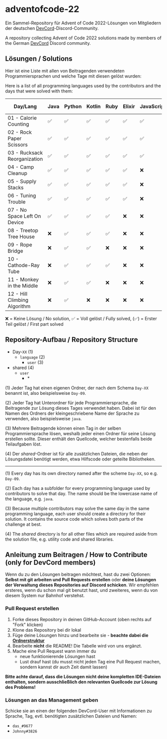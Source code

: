 # adventofcode-22

Ein Sammel-Repository für Advent of Code 2022-Lösungen von Mitgliedern der deutschen [DevCord](https://discord.gg/tNMq2K4)-Discord-Community.

A repository collecting Advent of Code 2022 solutions made by members of the German [DevCord](https://discord.gg/tNMq2K4) Discord community.

## Lösungen / Solutions

Hier ist eine Liste mit allen von Beitragenden verwendeten Programmiersprachen und welche Tage mit diesen gelöst wurden:

Here is a list of all programming languages used by the contributors and the days that were solved with them:

| Day/Lang                     | Java | Python | Kotlin | Ruby | Elixir | JavaScript | Perl | C  | Clojure | Haskell | Nim | C# | Scala | C++ | Go | Groovy | Rust | BQN | T-SQL | TypeScript | Bash |
|------------------------------|------|--------|--------|------|--------|------------|------|----|---------|---------|-----|----|-------|-----|----|--------|------|-----|-------|------------|------|
| 01 - Calorie Counting        | ✅   | ✅     | ✅     | ✅   | ✅     | ✅         | ✅   | ✅ | ✅      | ✅      | ✅  | ✅ | ✅    | ✅  | ✅ | ✅     | ✅   | ✅  | ✅    | ✅         | ✅   |
| 02 - Rock Paper Scissors     | ✅   | ✅     | ✅     | ✅   | ✅     | ✅         | ✅   | ✅ | ❌      | ✅      | ✅  | ✅ | ✅    | ✅  | ✅ | ✅     | ✅   | ✅  | ❌    | ✅         | ✅   |
| 03 - Rucksack Reorganization | ✅   | ✅     | ✅     | ✅   | ✅     | ✅         | ✅   | ✅ | ❌      | ✅      | ✅  | ❌ | ✅    | ✅  | ✅ | ✅     | ✅   | ✅  | ❌    | ✅         | ✅   |
| 04 - Camp Cleanup            | ✅   | ✅     | ✅     | ✅   | ✅     | ❌         | ✅   | ✅ | ✅      | ✅      | ✅  | ❌ | ❌    | ✅  | ✅ | ✅     | ✅   | ✅  | ❌    | ✅         | ✅   |
| 05 - Supply Stacks           | ✅   | ✅     | ✅     | ✅   | ✅     | ❌         | ✅   | ✅ | ✅      | ❌      | ✅  | ❌ | ❌    | ✅  | ❌ | ✅     | ✅   | ❌  | ❌    | ❌         | ✅   |
| 06 - Tuning Trouble          | ✅   | ✅     | ✅     | ✅   | ✅     | ❌         | ✅   | ✅ | ❌      | ❌      | ✅  | ❌ | ❌    | ✅  | ❌ | ✅     | ✅   | ✅  | ❌    | ✅         | ❌   |
| 07 - No Space Left On Device | ✅   | ✅     | ✅     | ✅   | ❌     | ❌         | ✅   | ✅ | ✅      | ❌      | ✅  | ❌ | ❌    | ❌  | ❌ | ✅     | ✅   | ❌  | ❌    | ❌         | ❌   |
| 08 - Treetop Tree House      | ❌   | ✅     | ✅     | ✅   | ❌     | ❌         | ✅   | ✅ | ❌      | ❌      | ✅  | ❌ | ❌    | ❌  | ❌ | ✅     | ✅   | ✅  | ❌    | ❌         | ❌   |
| 09 - Rope Bridge             | ❌   | ✅     | ✅     | ❌   | ❌     | ❌         | ❌   | ✅ | ❌      | ❌      | ✅  | ❌ | ❌    | ❌  | ❌ | ✅     | ❌   | ✅  | ❌    | ❌         | ❌   |
| 10 - Cathode-Ray Tube        | ❌   | ✅     | ✅     | ✅   | ❌     | ❌         | ❌   | ✅ | ❌      | ❌      | ✅  | ❌ | ❌    | ❌  | ❌ | ❌     | ✅   | ✅  | ❌    | ❌         | ❌   |
| 11 - Monkey in the Middle    | ❌   | ✅     | ✅     | ❌   | ❌     | ❌         | ❌   | ✅ | ✅      | ❌      | ❌  | ❌ | ❌    | ❌  | ❌ | ❌     | ❌   | ❌  | ❌    | ❌         | ❌   |
| 12 - Hill Climbing Algorithm | ❌   | ✅     | ❌     | ❌   | ❌     | ❌         | ❌   | ✅ | ❌      | ❌      | ❌  | ❌ | ❌    | ❌  | ❌ | ❌     | ❌   | ❌  | ❌    | ❌         | ❌   |


❌   = Keine Lösung / No solution,
✅   = Voll gelöst / Fully solved,
(✅) = Erster Teil gelöst / First part solved

## Repository-Aufbau / Repository Structure
- Day-`XX`       (1) 
  - `language`        (2)
    - `user`    (3)
- shared        (4)
  - `user`
    - \*    

(1) Jeder Tag hat einen eigenen Ordner, der nach dem Schema `Day-XX` benannt ist, also beispielsweise `Day-09`.

(2) Jeder Tag hat Unterordner für jede Programmiersprache, die Beitragende zur Lösung dieses Tages verwendet haben. Dabei ist für den Namen des Ordners der kleingeschriebene Name der Sprache zu verwenden, also beispielsweise `java`.

(3) Mehrere Beitragende können einen Tag in der selben Programmiersprache lösen, weshalb jeder einen Ordner für seine Lösung erstellen sollte. Dieser enthält den Quellcode, welcher bestenfalls beide Teilaufgaben löst.

(4) Der *shared*-Ordner ist für alle zusätzlichen Dateien, die neben der Lösungsdatei benötigt werden, etwa Hilfscode oder geteilte Bibliotheken.

---

(1) Every day has its own directory named after the scheme `Day-XX`, so e.g. `Day-09`.

(2) Each day has a subfolder for every programming language used by contributors to solve that day. The name should be the lowercase name of the language, e.g. `java`. 

(3) Because multiple contributors may solve the same day in the same programming language, each user should create a directory for their solution. It contains the source code which solves both parts of the challenge at best.

(4) The *shared* directory is for all other files which are required aside from the solution file, e.g. utility code and shared libraries.

## Anleitung zum Beitragen / How to Contribute (only for DevCord members)
Wenn du zu den Lösungen beitragen möchtest, hast du zwei Optionen: **Selbst mit git arbeiten und Pull Requests erstellen** oder **deine Lösungen der Verwaltung dieses Repositories auf Discord schicken**. Wir empfehlen ersteres, wenn du schon mal git benutzt hast, und zweiteres, wenn du von diesem System nur Bahnhof verstehst.

### Pull Request erstellen

1. Forke dieses Repository in deinen GitHub-Account (oben rechts auf "Fork" klicken)
2. Klone das Repository bei dir lokal
3. Füge deine Lösungen hinzu und bearbeite sie - **beachte dabei die [Ordnerstruktur](#repository-aufbau--repository-structure)**
4. Bearbeite **nicht** die README! Die Tabelle wird von uns ergänzt.
5. Mache eine Pull Request wann immer du
   - neue funktionierende Lösungen hast
   - Lust drauf hast (du musst nicht jeden Tag eine Pull Request machen, sondern kannst dir auch Zeit damit lassen)

**Bitte achte darauf, dass die Lösungen nicht deine kompletten IDE-Dateien enthalten, sondern ausschließlich den relevanten Quellcode zur Lösung des Problems!**

### Lösungen an das Management geben
Schicke sie an einen der folgenden DevCord-User mit Informationen zu Sprache, Tag, evtl. benötigten zusätzlichen Dateien und Namen:
   - `das_#9677`
   - `Johnny#3826`
   
